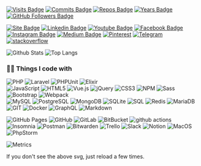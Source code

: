 [![Visits Badge](https://komarev.com/ghpvc/?username=kooler62)](https://github.com/kooler62)
[![Commits Badge](https://badges.pufler.dev/commits/monthly/kooler62)](https://github.com/kooler62)
[![Repos Badge](https://badges.pufler.dev/repos/kooler62)](https://github.com/kooler62)
[![Years Badge](https://badges.pufler.dev/years/kooler62)](https://github.com/kooler62)
[![GitHub Followers Badge](https://img.shields.io/github/followers/kooler62?color=green&logo=github)](https://github.com/kooler62?tab=followers)

  
[![Site Badge](https://img.shields.io/badge/Afanasiev.top-blue?style=flat-square&logoColor=white/)](https://afanasiev.top)
[![Linkedin Badge](https://img.shields.io/badge/Linkedin-0A66C2?style=flat-square&logo=Linkedin&logoColor=white/)](https://www.linkedin.com/in/volodymyr-afanasiev)
[![Youtube Badge](https://img.shields.io/badge/Youtube-f00?style=flat-square&logo=youtube&logoColor=white)](https://www.youtube.com/channel/UC28cHDsRrXlE3qorabaaCBQ)
[![Facebook Badge](https://img.shields.io/badge/Facebook-blue?style=flat-square&logo=Facebook&logoColor=white&link=/)](https://www.facebook.com/volodymyr.afanasiev.90) 
[![Instagram Badge](https://img.shields.io/badge/Instagram-d72f84?style=flat-square&logo=instagram&logoColor=white&link=/)](https://instagram.com/volodymyrafanasiev)
[![Medium Badge](https://img.shields.io/badge/Medium-03a57a?style=flat-square&logo=Medium&logoColor=white&link=/)](https://https://medium.com/@volodymyrafanasiev)
[![Pinterest](https://img.shields.io/badge/Pinterest-e60023?style=flat-square&logo=Pinterest&logoColor=white)](https://www.pinterest.ru/volodymyrafanasiev)
[![Telegram](https://img.shields.io/badge/Telegram-2CA5E0?style=flat-square&logo=telegram&logoColor=white)](https://t.me/vafanasiev)
[![stackoverflow](https://img.shields.io/badge/stackoverflow-F58025?style=flat-square&logo=stackoverflow&logoColor=white)](https://ru.stackoverflow.com/users/439871/volodymyr-afanasiev)


![Github Stats](https://github-readme-stats.vercel.app/api?username=kooler62&count_private=true&show_icons=true&include_all_commits=true)
![Top Langs](https://github-readme-stats.vercel.app/api/top-langs/?username=kooler62&hide=TeX&layout=compact)

 
  ### 👨‍💻 Things I code with

<p>
  <img alt="PHP" src="https://img.shields.io/badge/PHP-777BB4.svg?style=flat-square&logo=php&logoColor=white">
  <img alt="Laravel" src="https://img.shields.io/badge/Laravel-F55247?style=flat-square&logo=Laravel&logoColor=white"/>
  <img alt="PHPUnit" src="https://custom-icon-badges.herokuapp.com/badge/PHPUnit-366488.svg?style=flat-square&logo=test-tube&logoColor=white">
  <img alt="Elixir" src="https://custom-icon-badges.herokuapp.com/badge/Elixir-4b275f?style=flat-square&logo=elixir&logoColor=white">
<br>  
  <img alt="JavaScript" src="https://img.shields.io/badge/JavaScript-F7DF1E.svg?logo=javascript&logoColor=black">
  <img alt="HTML5" src="https://img.shields.io/badge/HTML5-E34F26?style=flat-square&logo=HTML5&logoColor=white"/>
  <img alt="Vue.js" src="https://img.shields.io/badge/Vue.js-42B883?style=flat-square&logo=Vue.js&logoColor=white"/> 
  <img alt="jQuery" src="https://img.shields.io/badge/jQuery-0769ad?style=flat-square&logo=jquery&logoColor=white"/>   
  <img alt="CSS3" src="https://img.shields.io/badge/CSS3-1572B6?style=flat-square&logo=CSS3&logoColor=white"/>
  <img alt="NPM" src="https://img.shields.io/badge/NPM-CB3837?style=flat-square&logo=npm&logoColor=white" />
  <img alt="Sass" src="https://img.shields.io/badge/Sass-CC6699?style=flat-square&logo=sass&logoColor=white" />
  <img alt="Bootstrap" src="https://img.shields.io/badge/Bootstrap-7952B3.svg?style=flat-square&logo=bootstrap&logoColor=white">
  <img alt="Webpack" src="https://img.shields.io/badge/Webpack-8DD6F9?style=flat-square&logo=webpack&logoColor=white" /> 
<br> 
  <img alt="MySQL" src="https://img.shields.io/badge/MySQL-00f.svg?style=flat-square&logo=mysql&logoColor=white">
  <img alt="PostgreSQL" src ="https://img.shields.io/badge/PostgreSQL-316192.svg?style=flat-square&logo=postgresql&logoColor=white">
  <img alt="MongoDB" src="https://img.shields.io/badge/MongoDB-13aa52?style=flat-square&logo=mongodb&logoColor=white" />
  <img alt="SQLite" src ="https://img.shields.io/badge/SQLite-07405e.svg?style=flat-square&logo=sqlite&logoColor=white">
  <img alt="SQL" src="https://custom-icon-badges.herokuapp.com/badge/SQL-025E8C.svg?style=flat-square&logo=database&logoColor=white">
  <img alt="Redis" src="https://img.shields.io/badge/Redis-DC382D?logo=Redis&logoColor=white">
  <img alt="MariaDB" src="https://img.shields.io/badge/MariaDB-003545?logo=mariadb&logoColor=white">
<br> 
  <img alt="GIT" src="https://img.shields.io/badge/Git-F05032?style=flat-square&logo=git&logoColor=white" />
  <img alt="Docker" src="https://img.shields.io/badge/Docker-46a2f1?style=flat-square&logo=docker&logoColor=white" />
  <img alt="GraphQL" src="https://img.shields.io/badge/GraphQL-E10098?style=flat-square&logo=graphql&logoColor=white" />
  <img alt="Markdown" src="https://img.shields.io/badge/Markdown-000000.svg?logo=markdown&logoColor=white">
</p>

<p>
  <img alt="GitHub Pages" src="https://img.shields.io/badge/GitHub%20Pages-327FC7.svg?logo=github&logoColor=white">
  <img alt="GitHub" src="https://img.shields.io/badge/Github-181717?logo=GitHub&logoColor=white"/>
  <img alt="GitLab" src="https://img.shields.io/badge/GitLab-FCA121?logo=gitlab"/>
  <img alt="BitBucket" src="https://img.shields.io/badge/BitBucket-darkblue?logo=bitbucket"/>
  <img alt="github actions" src="https://img.shields.io/badge/Github_Actions-2088FF?logo=github-actions&logoColor=white" />
  <img alt="Insomnia" src="https://img.shields.io/badge/Insomnia-5849BE?logo=insomnia&logoColor=white" />
  <img alt="Postman" src="https://img.shields.io/badge/Postman-FF6C37?logo=postman&logoColor=white">
  <img alt="Bitwarden" src="https://img.shields.io/badge/Bitwarden-175DDC?logo=bitwarden&logoColor=white">
  <img alt="Trello" src="https://img.shields.io/badge/Trello-0079BF?logo=Trello&logoColor=white"/>
  <img alt="Slack" src="https://img.shields.io/badge/Slack-E01563?logo=Slack&logoColor=white"/>
  <img alt="Notion" src="https://img.shields.io/badge/Notion-000000?logo=Notion&logoColor=white"/>
  <img alt="MacOS" src="https://img.shields.io/badge/macOS-BigSur-292e33?style=flat-square&logo=apple&logoColor=ffffff"/>
  <img alt="PhpStorm" src="https://img.shields.io/badge/PhpStorm-blueviolet?logo=phpstorm&logoColor=black&color=black&labelColor=darkorchid"/>
</p>

![Metrics](https://metrics.lecoq.io/kooler62?template=classic&isocalendar=1&languages=1&stars=1&achievements=1&pagespeed=1&lines=1&followup=1&isocalendar.duration=half-year&languages.limit=8&languages.sections=most-used&languages.colors=github&languages.threshold=0%25&languages.indepth=false&languages.categories=markup%2C%20programming&languages.recent.categories=markup%2C%20programming&languages.recent.load=300&languages.recent.days=14&stars.limit=8&followup.sections=repositories&achievements.threshold=C&achievements.secrets=true&achievements.display=detailed&achievements.limit=0&pagespeed.url=.user.website&pagespeed.detailed=false&pagespeed.screenshot=false&config.timezone=Asia%2FTokyo&config.display=large&config.padding=0%25)

If you don't see the above svg, just reload a few times.

